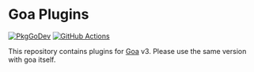 # Goa Plugins

[![PkgGoDev](https://pkg.go.dev/badge/github.com/tchssk/goaplugins/v3)](https://pkg.go.dev/github.com/tchssk/goaplugins/v3) [![GitHub Actions](https://github.com/tchssk/goaplugins/workflows/Go/badge.svg)](https://github.com/tchssk/goaplugins/actions)

This repository contains plugins for [Goa](https://github.com/goadesign/goa) v3.
Please use the same version with goa itself.

